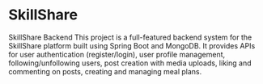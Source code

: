 # SkillShare
SkillShare Backend  This project is a full-featured backend system for the SkillShare platform built using Spring Boot and MongoDB. It provides APIs for user authentication (register/login), user profile management, following/unfollowing users, post creation with media uploads, liking and commenting on posts, creating and managing meal plans.
